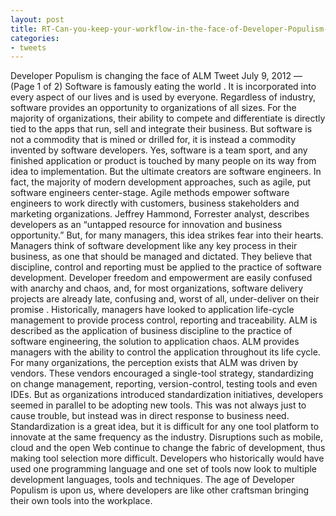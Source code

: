 ```yaml
---
layout: post
title: RT-Can-you-keep-your-workflow-in-the-face-of-Developer-Populism-It-can-be-done
categories:
- tweets
---
```

Developer Populism is changing the face of ALM
Tweet
July 9, 2012 —  (Page 1 of 2)
Software is famously eating the world . It is incorporated into every aspect of our lives and is used by everyone. Regardless of industry, software provides an opportunity to organizations of all sizes.
For the majority of organizations, their ability to compete and differentiate is directly tied to the apps that run, sell and integrate their business. But software is not a commodity that is mined or drilled for, it is instead a commodity invented by software developers. Yes, software is a team sport, and any finished application or product is touched by many people on its way from idea to implementation. But the ultimate creators are software engineers.
In fact, the majority of modern development approaches, such as agile, put software engineers center-stage. Agile methods empower software engineers to work directly with customers, business stakeholders and marketing organizations. Jeffrey Hammond, Forrester analyst, describes developers as an “untapped resource for innovation and business opportunity.” But, for many managers, this idea strikes fear into their hearts.
Managers think of software development like any key process in their business, as one that should be managed and dictated. They believe that discipline, control and reporting must be applied to the practice of software development. Developer freedom and empowerment are easily confused with anarchy and chaos, and, for most organizations, software delivery projects are already late, confusing and, worst of all, under-deliver on their promise .
Historically, managers have looked to application life-cycle management to provide process control, reporting and traceability. ALM is described as the application of business discipline to the practice of software engineering, the solution to application chaos. ALM provides managers with the ability to control the application throughout its life cycle.  
For many organizations, the perception exists that ALM was driven by vendors. These vendors encouraged a single-tool strategy, standardizing on change management, reporting, version-control, testing tools and even IDEs. But as organizations introduced standardization initiatives, developers seemed in parallel to be adopting new tools. This was not always just to cause trouble, but instead was in direct response to business need.
Standardization is a great idea, but it is difficult for any one tool platform to innovate at the same frequency as the industry. Disruptions such as mobile, cloud and the open Web continue to change the fabric of development, thus making tool selection more difficult. Developers who historically would have used one programming language and one set of tools now look to multiple development languages, tools and techniques. The age of Developer Populism is upon us, where developers are like other craftsman bringing their own tools into the workplace.
